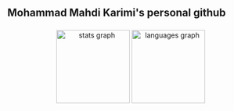 <h2 align="left">Mohammad Mahdi Karimi's personal github</h2>

###

<div align="center">
  <img src="https://github-readme-stats.vercel.app/api?username=Karimiprogramer&hide_title=false&hide_rank=false&show_icons=true&include_all_commits=true&count_private=true&disable_animations=true&theme=aura&locale=en&hide_border=false" height="150" alt="stats graph"  />
  <img src="https://github-readme-stats.vercel.app/api/top-langs?username=Karimiprogramer&locale=en&hide_title=false&layout=compact&card_width=320&langs_count=5&theme=aura&hide_border=false" height="150" alt="languages graph"  />
</div>
